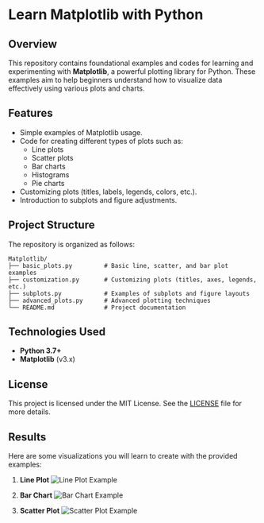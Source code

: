 # Learn Matplotlib with Python

## Overview
This repository contains foundational examples and codes for learning and experimenting with **Matplotlib**, a powerful plotting library for Python. These examples aim to help beginners understand how to visualize data effectively using various plots and charts.

## Features
- Simple examples of Matplotlib usage.
- Code for creating different types of plots such as:
  - Line plots
  - Scatter plots
  - Bar charts
  - Histograms
  - Pie charts
- Customizing plots (titles, labels, legends, colors, etc.).
- Introduction to subplots and figure adjustments.

## Project Structure
The repository is organized as follows:

```
Matplotlib/
├── basic_plots.py         # Basic line, scatter, and bar plot examples
├── customization.py       # Customizing plots (titles, axes, legends, etc.)
├── subplots.py            # Examples of subplots and figure layouts
├── advanced_plots.py      # Advanced plotting techniques
└── README.md              # Project documentation
```

## Technologies Used
- **Python 3.7+**
- **Matplotlib** (v3.x)

## License
This project is licensed under the MIT License. See the [LICENSE](../LICENSE) file for more details.

## Results
Here are some visualizations you will learn to create with the provided examples:

1. **Line Plot**
   ![Line Plot Example](https://matplotlib.org/stable/_images/sphx_glr_plot_001.png)

2. **Bar Chart**
   ![Bar Chart Example](https://matplotlib.org/stable/_images/sphx_glr_bar_001.png)

3. **Scatter Plot**
   ![Scatter Plot Example](https://matplotlib.org/stable/_images/sphx_glr_scatter_001.png)
